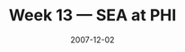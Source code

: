 ---
layout: game
title: Week 13 — SEA at PHI
season: 2007
game_id: 2007_13_SEA_PHI
week: 13
date: 2007-12-02
home_team: PHI
away_team: SEA
final_home: 24
final_away: 28
pbp_url: /assets/data/pbp/2007/2007_13_SEA_PHI.csv.gz
---